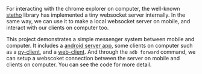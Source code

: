 For interacting with the chrome explorer on computer, the well-known [stetho](https://github.com/facebook/stetho) library has implemented a tiny websocket server internally. In the same way, we can use it to make a local websocket server on mobile, and interact with our clients on computer too.

This project demonstrates a simple messenger system between mobile and computer. It includes a [android server app](example-server-app), some clients on computer such as a [py-client](example-py-client), and a [web-client](web-client). And through the `adb forward` command, we can setup a webscoket connection between the server on mobile and clients on computer. You can see the code for more detail.
